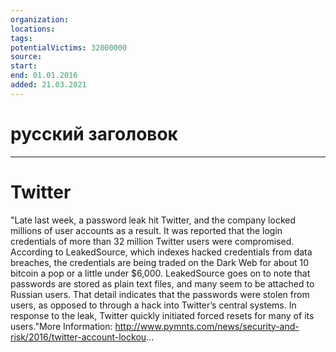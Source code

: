 ```yaml
---
organization: 
locations: 
tags: 
potentialVictims: 32000000
source: 
start: 
end: 01.01.2016
added: 21.03.2021
---
```


# русский заголовок

---

# Twitter

"Late last week, a password leak hit Twitter, and the company locked millions of user accounts as a result.
It was reported that the login credentials of more than 32 million Twitter users
 were compromised. According to LeakedSource, which indexes hacked 
credentials from data breaches, the credentials are being traded on the 
Dark Web for about 10 bitcoin a pop or a little under $6,000.
LeakedSource goes on to note that passwords are stored as plain text 
files, and many seem to be attached to Russian users. That detail 
indicates that the passwords were stolen from users, as opposed to 
through a hack into Twitter’s central systems.
In response to the leak, Twitter quickly initiated forced resets for many of its users."More Information: http://www.pymnts.com/news/security-and-risk/2016/twitter-account-lockou...
